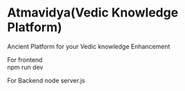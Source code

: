  # Atmavidya(Vedic Knowledge Platform)
 
Ancient  Platform  for your Vedic knowledge Enhancement 

For frontend   
npm run dev 


For Backend 
node server.js
